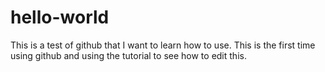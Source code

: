 # hello-world
This is a test of github that I want to learn how to use.
This is the first time using github and using the tutorial to 
see how to edit this.

